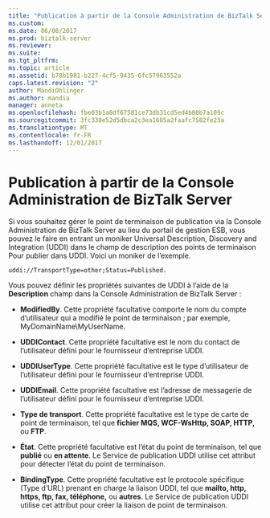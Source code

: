 ```yaml
---
title: "Publication à partir de la Console Administration de BizTalk Server | Documents Microsoft"
ms.custom: 
ms.date: 06/08/2017
ms.prod: biztalk-server
ms.reviewer: 
ms.suite: 
ms.tgt_pltfrm: 
ms.topic: article
ms.assetid: b78b1981-b227-4cf5-9435-6fc57963552a
caps.latest.revision: "2"
author: MandiOhlinger
ms.author: mandia
manager: anneta
ms.openlocfilehash: fbe03b1a8df67581ce73db31cd5ed4b80b7a109c
ms.sourcegitcommit: 3fc338e52d5dbca2c3ea1685a2faafc7582fe23a
ms.translationtype: MT
ms.contentlocale: fr-FR
ms.lasthandoff: 12/01/2017
---
```

# <a name="publishing-from-the-biztalk-server-administration-console"></a>Publication à partir de la Console Administration de BizTalk Server
Si vous souhaitez gérer le point de terminaison de publication via la Console Administration de BizTalk Server au lieu du portail de gestion ESB, vous pouvez le faire en entrant un moniker Universal Description, Discovery and Integration (UDDI) dans le champ de description des points de terminaison Pour publier dans UDDI. Voici un moniker de l’exemple.  
  
```  
uddi://TransportType=other;Status=Published.  
```  
  
 Vous pouvez définir les propriétés suivantes de UDDI à l’aide de la **Description** champ dans la Console Administration de BizTalk Server :  
  
-   **ModifiedBy**. Cette propriété facultative comporte le nom du compte d’utilisateur qui a modifié le point de terminaison ; par exemple, MyDomainName\MyUserName.  
  
-   **UDDIContact**. Cette propriété facultative est le nom du contact de l’utilisateur défini pour le fournisseur d’entreprise UDDI.  
  
-   **UDDIUserType**. Cette propriété facultative est le type d’utilisateur de l’utilisateur défini pour le fournisseur d’entreprise UDDI.  
  
-   **UDDIEmail**. Cette propriété facultative est l’adresse de messagerie de l’utilisateur défini pour le fournisseur d’entreprise UDDI.  
  
-   **Type de transport**. Cette propriété facultative est le type de carte de point de terminaison, tel que **fichier MQS, WCF-WsHttp, SOAP, HTTP,** ou **FTP**.  
  
-   **État**. Cette propriété facultative est l’état du point de terminaison, tel que **publié** ou **en attente**. Le Service de publication UDDI utilise cet attribut pour détecter l’état du point de terminaison.  
  
-   **BindingType**. Cette propriété facultative est le protocole spécifique (Type d’URL) prenant en charge la liaison UDDI, tel que **mailto, http, https, ftp, fax, téléphone,** ou **autres**. Le Service de publication UDDI utilise cet attribut pour créer la liaison de point de terminaison.